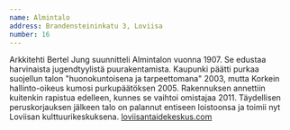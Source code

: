 ```yaml
---
name: Almintalo
address: Brandensteininkatu 3, Loviisa
number: 16
---
```

Arkkitehti Bertel Jung suunnitteli Almintalon vuonna 1907. Se edustaa harvinaista jugendtyylistä puurakentamista. Kaupunki päätti purkaa suojellun talon "huonokuntoisena ja tarpeettomana" 2003, mutta Korkein hallinto-oikeus kumosi purkupäätöksen 2005. Rakennuksen annettiin kuitenkin rapistua edelleen, kunnes se vaihtoi omistajaa 2011. Täydellisen peruskorjauksen jälkeen talo on palannut entiseen loistoonsa ja toimii nyt Loviisan kulttuurikeskuksena. [loviisantaidekeskus.com](http://loviisantaidekeskus.com)
